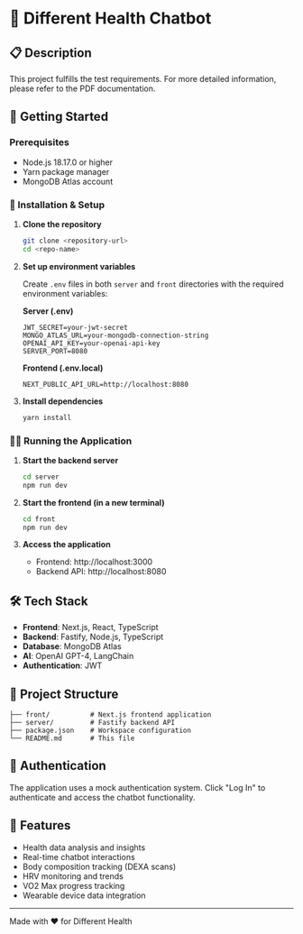 # 🤖 Different Health Chatbot

## 📋 Description

This project fulfills the test requirements. For more detailed information, please refer to the PDF documentation.

## 🚀 Getting Started

### Prerequisites

- Node.js 18.17.0 or higher
- Yarn package manager
- MongoDB Atlas account

### 🔧 Installation & Setup

1. **Clone the repository**

    ```bash
    git clone <repository-url>
    cd <repo-name>
    ```

2. **Set up environment variables**

    Create `.env` files in both `server` and `front` directories with the required environment variables:

    **Server (.env)**

    ```
    JWT_SECRET=your-jwt-secret
    MONGO_ATLAS_URL=your-mongodb-connection-string
    OPENAI_API_KEY=your-openai-api-key
    SERVER_PORT=8080
    ```

    **Frontend (.env.local)**

    ```
    NEXT_PUBLIC_API_URL=http://localhost:8080
    ```

3. **Install dependencies**
    ```bash
    yarn install
    ```

### 🏃‍♂️ Running the Application

1. **Start the backend server**

    ```bash
    cd server
    npm run dev
    ```

2. **Start the frontend (in a new terminal)**

    ```bash
    cd front
    npm run dev
    ```

3. **Access the application**
    - Frontend: http://localhost:3000
    - Backend API: http://localhost:8080

## 🛠️ Tech Stack

- **Frontend**: Next.js, React, TypeScript
- **Backend**: Fastify, Node.js, TypeScript
- **Database**: MongoDB Atlas
- **AI**: OpenAI GPT-4, LangChain
- **Authentication**: JWT

## 📁 Project Structure

```
├── front/          # Next.js frontend application
├── server/         # Fastify backend API
├── package.json    # Workspace configuration
└── README.md       # This file
```

## 🔐 Authentication

The application uses a mock authentication system. Click "Log In" to authenticate and access the chatbot functionality.

## 💬 Features

- Health data analysis and insights
- Real-time chatbot interactions
- Body composition tracking (DEXA scans)
- HRV monitoring and trends
- VO2 Max progress tracking
- Wearable device data integration

---

Made with ❤️ for Different Health
